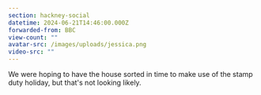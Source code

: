 ```yaml
---
section: hackney-social
datetime: 2024-06-21T14:46:00.000Z
forwarded-from: BBC
view-count: ""
avatar-src: /images/uploads/jessica.png
video-src: ""
---
```

We were hoping to have the house sorted in time to make use of the stamp duty holiday, but that's not looking likely.
